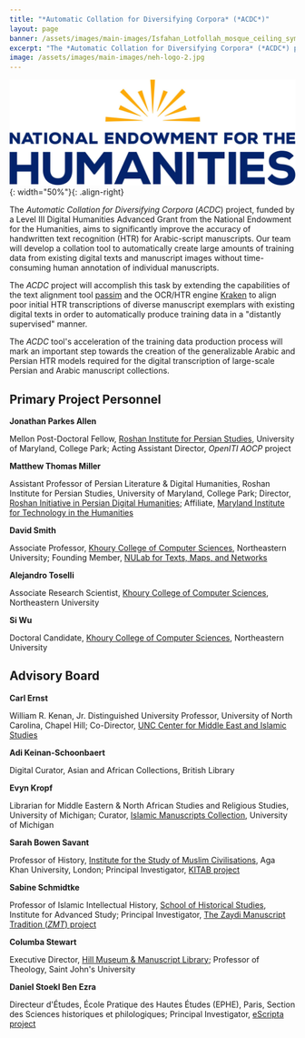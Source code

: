 ```yaml
---
title: "*Automatic Collation for Diversifying Corpora* (*ACDC*)"
layout: page
banner: /assets/images/main-images/Isfahan_Lotfollah_mosque_ceiling_symmetric_narrow_border.png
excerpt: "The *Automatic Collation for Diversifying Corpora* (*ACDC*) project, funded by a Level III Digital Humanities Advanced Grant from the National Endowment for the Humanities, aims to significantly improve the accuracy of handwritten text recognition (HTR) for Arabic-script manuscripts. Our team will develop a collation tool to automatically create large amounts of training data from existing digital texts and manuscript images without time-consuming human annotation of individual manuscripts."
image: /assets/images/main-images/neh-logo-2.jpg
---
```


![](/assets/images/main-images/neh-logo-2.jpg){: width="50%"}{: .align-right}

The *Automatic Collation for Diversifying Corpora* (*ACDC*) project, funded by a Level III Digital Humanities Advanced Grant from the National Endowment for the Humanities, aims to significantly improve the accuracy of handwritten text recognition (HTR) for Arabic-script manuscripts. Our team will develop a collation tool to automatically create large amounts of training data from existing digital texts and manuscript images without time-consuming human annotation of individual manuscripts.



The *ACDC* project will accomplish this task by extending the capabilities of the text alignment tool [passim](https://github.com/dasmiq/passim) and the OCR/HTR engine [Kraken](http://kraken.re/master/index.html) to align poor initial HTR transcriptions of diverse manuscript exemplars with existing digital texts in order to automatically produce training data in a "distantly supervised" manner.



The *ACDC* tool's acceleration of the training data production process will mark an important step towards the creation of the generalizable Arabic and Persian HTR models required for the digital transcription of large-scale Persian and Arabic manuscript collections.


## Primary Project Personnel



**Jonathan Parkes Allen**



Mellon Post-Doctoral Fellow, [Roshan Institute for Persian Studies](https://sllc.umd.edu/fields/persian), University of Maryland, College Park; Acting Assistant Director, *OpenITI AOCP* project



**Matthew Thomas Miller**



Assistant Professor of Persian Literature & Digital Humanities, Roshan Institute for Persian Studies, University of Maryland, College Park; Director, [Roshan Initiative in Persian Digital Humanities](https://sllc.umd.edu/fields/persian/roshan-institute/digital-humanities); Affiliate, [Maryland Institute for Technology in the Humanities](https://mith.umd.edu/)



**David Smith**



Associate Professor, [Khoury College of Computer Sciences](https://www.khoury.northeastern.edu/), Northeastern University; Founding Member, [NULab for Texts, Maps, and Networks](https://cssh.northeastern.edu/nulab/)



**Alejandro Toselli**



Associate Research Scientist, [Khoury College of Computer Sciences](https://www.khoury.northeastern.edu/), Northeastern University



**Si Wu**



Doctoral Candidate, [Khoury College of Computer Sciences](https://www.khoury.northeastern.edu/), Northeastern University


## Advisory Board



**Carl Ernst**



William R. Kenan, Jr. Distinguished University Professor, University of North Carolina, Chapel Hill; Co-Director, [UNC Center for Middle East and Islamic Studies](https://mideast.unc.edu/)



**Adi Keinan-Schoonbaert**



Digital Curator, Asian and African Collections, British Library



**Evyn Kropf**



Librarian for Middle Eastern & North African Studies and Religious Studies, University of Michigan; Curator, [Islamic Manuscripts Collection](https://www.lib.umich.edu/collections/collecting-areas/special-collections-and-archives/islamic-manuscripts), University of Michigan



**Sarah Bowen Savant**



Professor of History, [Institute for the Study of Muslim Civilisations](https://www.aku.edu/ismc/Pages/home.aspx), Aga Khan University, London; Principal Investigator, [KITAB project](https://kitab-project.org/)



**Sabine Schmidtke**



Professor of Islamic Intellectual History, [School of Historical Studies](https://www.ias.edu/hs), Institute for Advanced Study; Principal Investigator, [The Zaydi Manuscript Tradition (*ZMT*) project](https://www.ias.edu/digital-scholarship/zaydi_manuscript_tradition)



**Columba Stewart**



Executive Director, [Hill Museum & Manuscript Library](https://hmml.org/); Professor of Theology, Saint John's University



**Daniel Stoekl Ben Ezra**



Directeur d'Études, École Pratique des Hautes Études (EPHE), Paris, Section des Sciences historiques et philologiques; Principal Investigator, [eScripta project](https://escripta.hypotheses.org/)






